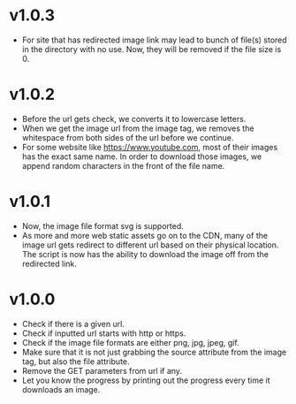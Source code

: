 v1.0.3
======

* For site that has redirected image link may lead to bunch of file(s) stored in the directory with no use. Now, they will be removed if the file size is 0.

v1.0.2
======

* Before the url gets check, we converts it to lowercase letters.
* When we get the image url from the image tag, we removes the whitespace from both sides of the url before we continue.
* For some website like https://www.youtube.com, most of their images has the exact same name. In order to download those images, we append random characters in the front of the file name.

v1.0.1
======

* Now, the image file format svg is supported.
* As more and more web static assets go on to the CDN, many of the image url gets redirect to different url based on their physical location. The script is now has the ability to download the image off from the redirected link.

v1.0.0
======

* Check if there is a given url.
* Check if inputted url starts with http or https.
* Check if the image file formats are either png, jpg, jpeg, gif.
* Make sure that it is not just grabbing the source attribute from the image tag, but also the file attribute.
* Remove the GET parameters from url if any.
* Let you know the progress by printing out the progress every time it downloads an image.